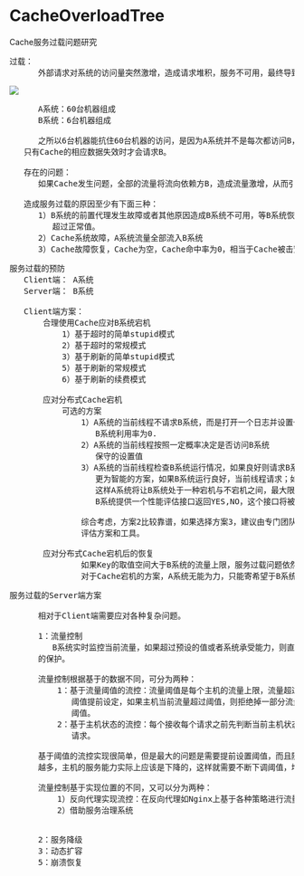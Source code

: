# CacheOverloadTree
Cache服务过载问题研究


<pre>
过载：
      外部请求对系统的访问量突然激增，造成请求堆积，服务不可用，最终导致系统崩溃。
</pre>

![](https://i.imgur.com/rGEtRec.png)

<pre>
      A系统：60台机器组成
      B系统：6台机器组成

      之所以6台机器能抗住60台机器的访问，是因为A系统并不是每次都访问B，而是首先请求Cache，
   只有Cache的相应数据失效时才会请求B。

   存在的问题：
      如果Cache发生问题，全部的流量将流向依赖方B，造成流量激增，从而引发B系统的过载。

   造成服务过载的原因至少有下面三种：
      1）B系统的前置代理发生故障或者其他原因造成B系统不可用，等B系统恢复正常，其流量将远远
         超过正常值。
      2）Cache系统故障，A系统流量全部流入B系统
      3）Cache故障恢复，Cache为空，Cache命中率为0，相当于Cache被击穿，流量全部流入B
</pre>

<pre>
服务过载的预防
   Client端： A系统
   Server端： B系统

   Client端方案：
       合理使用Cache应对B系统宕机
           1）基于超时的简单stupid模式
           2）基于超时的常规模式
           3）基于刷新的简单stupid模式
           5）基于刷新的常规模式
           6）基于刷新的续费模式

       应对分布式Cache宕机
           可选的方案
               1）A系统的当前线程不请求B系统，而是打开一个日志并设置一个默认值。
                  B系统利用率为0.
               2）A系统的当前线程按照一定概率决定是否访问B系统
                  保守的设置值
               3）A系统的当前线程检查B系统运行情况，如果良好则请求B系统。
                  更为智能的方案，如果B系统运行良好，当前线程请求；如果运行过载，则不请求。
                  这样A系统将让B系统处于一种宕机与不宕机之间，最大限度挖掘B系统性能。这种方案要求
                  B系统提供一个性能评估接口返回YES,NO，这个接口将被频繁调用，必须高效。

               综合考虑，方案2比较靠谱，如果选择方案3，建议由专门团队负责研究并提供统一的性能实时
               评估方案和工具。

       应对分布式Cache宕机后的恢复
               如果Key的取值空间大于B系统的流量上限，服务过载问题依然在所难免。
               对于Cache宕机的方案，A系统无能为力，只能寄希望于B系统的方案了。
</pre>

<pre>
服务过载的Server端方案

      相对于Client端需要应对各种复杂问题。
      
      1：流量控制
         B系统实时监控当前流量，如果超过预设的值或者系统承受能力，则直接拒绝掉一部分请求，以实现对系统
      的保护。

      流量控制根据基于的数据不同，可分为两种：
          1：基于流量阈值的流控：流量阈值是每个主机的流量上限，流量超过流量阈值主机将进入不稳定状态，
             阈值提前设定，如果主机当前流量超过阈值，则拒绝掉一部分流量，使得实际被处理的流量始终地域
             阈值。
          2：基于主机状态的流控：每个接收每个请求之前先判断当前主机状态，如果主机状况不佳，则拒绝当前
             请求。

      基于阈值的流控实现很简单，但是最大的问题是需要提前设置阈值，而且随着业务逻辑越来越复杂，接口越来
      越多，主机的服务能力实际上应该是下降的，这样就需要不断下调阈值，增加维护成本，而且忘记调整阈值，服务器后果很严重。

      流量控制基于实现位置的不同，又可以分为两种：
          1）反向代理实现流控：在反向代理如Nginx上基于各种策略进行流量控制，这种一般针对HTTP
          2）借助服务治理系统


      2：服务降级
      3：动态扩容
      5：崩溃恢复
</pre>